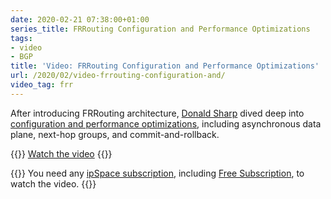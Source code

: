 ```yaml
---
date: 2020-02-21 07:38:00+01:00
series_title: FRRouting Configuration and Performance Optimizations
tags:
- video
- BGP
title: 'Video: FRRouting Configuration and Performance Optimizations'
url: /2020/02/video-frrouting-configuration-and/
video_tag: frr
---
```

After introducing FRRouting architecture, [Donald Sharp](https://www.ipspace.net/Author:Donald_Sharp) dived deep into [configuration and performance optimizations](https://my.ipspace.net/bin/get/FRR/3%20-%20Configuration%20and%20Performance%20Optimizations.mp4?doccode=FRR), including asynchronous data plane, next-hop groups, and commit-and-rollback.

{{<jump>}}
[Watch the video](https://my.ipspace.net/bin/get/FRR/3%20-%20Configuration%20and%20Performance%20Optimizations.mp4?doccode=FRR)
{{</jump>}}

{{<note free>}}
You need any [ipSpace subscription](https://www.ipspace.net/Subscription/), including [Free Subscription](https://www.ipspace.net/Subscription/Free), to watch the video.
{{</note>}}
